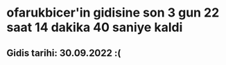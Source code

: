 # ofarukbicer'in gidisine son 3 gun 22 saat 14 dakika 40 saniye kaldi

## Gidis tarihi: 30.09.2022 :(